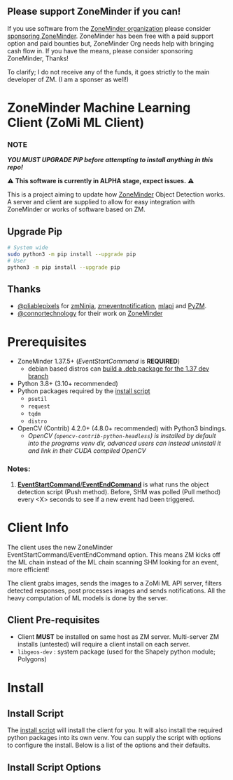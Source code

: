 ## Please support ZoneMinder if you can!
If you use software from the [ZoneMinder organization](https://github.com/ZoneMinder)
please consider [sponsoring ZoneMinder](https://github.com/sponsors/ZoneMinder). ZoneMinder has been free with
a paid support option and paid bounties but, ZoneMinder Org needs help with bringing cash flow in. If you have the means, please consider sponsoring ZoneMinder, Thanks!

To clarify; I do not receive any of the funds, it goes strictly to the main developer of ZM. (I am a sponser as well!)

# ZoneMinder Machine Learning Client (ZoMi ML Client)
### NOTE
__*YOU MUST UPGRADE PIP before attempting to install anything in this repo!*__

:warning: 
**This software is currently in ALPHA stage, expect issues.**
:warning:

This is a project aiming to update how [ZoneMinder](https://github.com/ZoneMinder/zoneminder) Object Detection works.
A server and client are supplied to allow for easy integration with ZoneMinder or works of software based on ZM.

## Upgrade Pip
```bash
# System wide
sudo python3 -m pip install --upgrade pip
# User
python3 -m pip install --upgrade pip
```

## Thanks

- [@pliablepixels](https://github.com/pliablepixels) for [zmNinja](https://github.com/ZoneMinder/zmNinja), [zmeventnotification](https://github.com/ZoneMinder/zmeventnotification), [mlapi](https://github.com/ZoneMinder/mlapi) and [PyZM](https://github.com/ZoneMinder/pyzm).
- [@connortechnology](https://github.com/connortechnology) for their work on [ZoneMinder](https://zoneminder.com)

# Prerequisites

- ZoneMinder 1.37.5+ (*EventStartCommand* is **REQUIRED**)
  - debian based distros can [build a .deb package for the 1.37 dev branch](https://gist.github.com/baudneo/d352c5a944a5d1371c9dfe455056e0a2)
- Python 3.8+ (3.10+ recommended) 
- Python packages required by the [install script](examples/install.py)
  - `psutil`
  - `request`
  - `tqdm`
  - `distro`
- OpenCV (Contrib) 4.2.0+ (4.8.0+ recommended) with Python3 bindings.
  - *OpenCV (`opencv-contrib-python-headless`) is installed by default into the programs venv dir, advanced users can instead uninstall it and link in their CUDA compiled OpenCV* 

### Notes:

1. [**EventStartCommand**/**EventEndCommand**](https://zoneminder.readthedocs.io/en/latest/userguide/definemonitor.html#recording-tab:~:text=events%20are%20recorded.-,Event%20Start%20Command,the%20command%20will%20be%20the%20event%20id%20and%20the%20monitor%20id.,-Viewing%20Tab) is what runs the object detection script (Push method). Before, SHM was polled (Pull method) every \<X> seconds to see if a new event had been triggered.

# Client Info
The client uses the new ZoneMinder EventStartCommand/EventEndCommand option.
This means ZM kicks off the ML chain instead of the ML chain scanning SHM looking for an event, more efficient!

The client grabs images, sends the images to a ZoMi ML API server, filters detected responses, post processes images and sends notifications. All the heavy computation of ML models is done by the server.


## Client Pre-requisites
- Client **MUST** be installed on same host as ZM server. Multi-server ZM installs (untested) will require a client install on each server.
- `libgeos-dev` : system package (used for the Shapely python module; Polygons)

# Install
## Install Script
The [install script](examples/install.py) will install the client for you. It will also install the required python packages into its own venv.
You can supply the script with options to configure the install. Below is a list of the options and their defaults.

## Install Script Options
